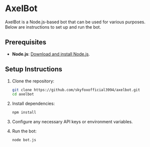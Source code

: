 # AxelBot

AxelBot is a Node.js-based bot that can be used for various purposes. Below are instructions to set up and run the bot.

## Prerequisites

- **Node.js**: [Download and install Node.js](https://nodejs.org/).

## Setup Instructions

1. Clone the repository:
    ```bash
    git clone https://github.com/skyfoxofficial3994/axelbot.git
    cd axelbot
    ```

2. Install dependencies:
    ```bash
    npm install
    ```

3. Configure any necessary API keys or environment variables.

4. Run the bot:
    ```bash
    node bot.js
    ```

